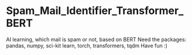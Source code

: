 # Spam_Mail_Identifier_Transformer_BERT
AI learning, which mail is spam or not, based on BERT
Need the packages:
pandas, numpy, sci-kit learn, torch, transformers, tqdm
Have fun :)
